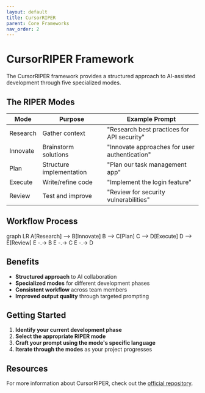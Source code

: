 ```yaml
---
layout: default
title: CursorRIPER
parent: Core Frameworks
nav_order: 2
---
```


# CursorRIPER Framework

The CursorRIPER framework provides a structured approach to AI-assisted development through five specialized modes.

## The RIPER Modes

| Mode | Purpose | Example Prompt |
|------|---------|----------------|
| Research | Gather context | "Research best practices for API security" |
| Innovate | Brainstorm solutions | "Innovate approaches for user authentication" |
| Plan | Structure implementation | "Plan our task management app" |
| Execute | Write/refine code | "Implement the login feature" |
| Review | Test and improve | "Review for security vulnerabilities" |

## Workflow Process

<div class="mermaid">
graph LR
    A[Research] --> B[Innovate]
    B --> C[Plan]
    C --> D[Execute]
    D --> E[Review]
    E -.-> B
    E -.-> C
    E -.-> D
</div>

## Benefits

- **Structured approach** to AI collaboration
- **Specialized modes** for different development phases
- **Consistent workflow** across team members
- **Improved output quality** through targeted prompting

## Getting Started

1. **Identify your current development phase**
2. **Select the appropriate RIPER mode**
3. **Craft your prompt using the mode's specific language**
4. **Iterate through the modes** as your project progresses

## Resources

For more information about CursorRIPER, check out the [official repository](https://github.com/johnpeterman72/CursorRIPER).
